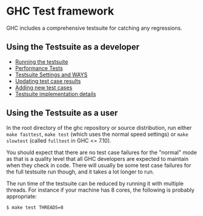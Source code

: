 # GHC Test framework


GHC includes a comprehensive testsuite for catching any regressions.

## Using the Testsuite as a developer

- [Running the testsuite](building/running-tests/running)
- [Performance Tests](building/running-tests/performance-tests)
- [Testsuite Settings and WAYS](building/running-tests/settings)
- [Updating test case results](building/running-tests/updating)
- [Adding new test cases](building/running-tests/adding)
- [Testsuite implementation details](building/running-tests/details)

## Using the Testsuite as a user


In the root directory of the ghc repository or source distribution, run either `make fasttest`, `make test` (which uses the normal speed settings) or `make slowtest` (called `fulltest` in GHC \<= 7.10).


You should expect that there are no test case failures for the "normal" mode as that is a quality level that all GHC developers are expected to maintain when they check in code. There will usually be some test case failures for the full testsuite run though, and it takes a lot longer to run.


The run time of the testsuite can be reduced by running it with multiple threads. For instance if your machine has 8 cores, the following is probably appropriate:

```wiki
$ make test THREADS=8
```